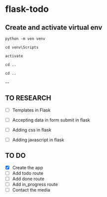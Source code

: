 # flask-todo

## Create and activate virtual env
`python -m ven venv`

`cd venv\Scripts`

`activate`

`cd ..`

`cd ..`

--

## TO RESEARCH
- [ ] Templates in Flask
- [ ] Accepting data in form submit in flask
- [ ] Adding css in flask
- [ ] Adding javascript in flask


## TO DO
- [x] Create the app
- [ ] Add todo route
- [ ] Add done route
- [ ] Add in_progress route
- [ ] Contact the media